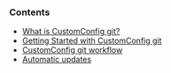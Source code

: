 <!-- usedin: [ _legacy_docker/stack-management/custom-git-repository.md, _maestro/stack-management/custom-git-repository.md, _node/stack-management/custom-git-repository.md, _rails/stack-management/custom-git-repository.md, _skycap/stack-management/custom-git-repository.md] -->


### Contents

*   [What is CustomConfig git?](#what-is-customconfig-git)
*   [Getting Started with CustomConfig git](#getting-started)
*   [CustomConfig git workflow](#workflow)
*   [Automatic updates](#automatic-updates)

